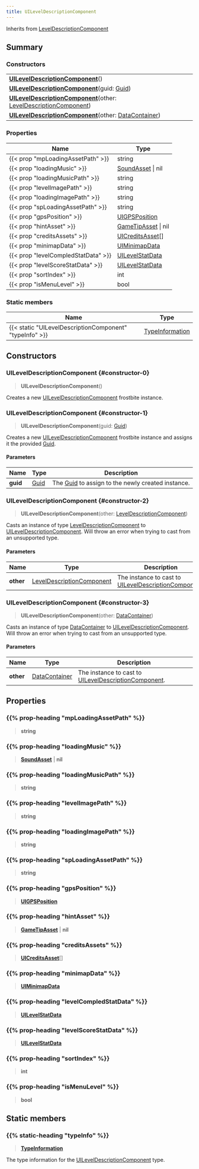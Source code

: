 ```yaml
---
title: UILevelDescriptionComponent
---
```


Inherits from [LevelDescriptionComponent](/vext/ref/fb/leveldescriptioncomponent)

## Summary

### Constructors

|  |
| --- |
| **[UILevelDescriptionComponent](#constructor-0)**() |
| **[UILevelDescriptionComponent](#constructor-1)**(guid: [Guid](/vext/ref/shared/type/guid)) |
| **[UILevelDescriptionComponent](#constructor-2)**(other: [LevelDescriptionComponent](/vext/ref/fb/leveldescriptioncomponent)) |
| **[UILevelDescriptionComponent](#constructor-3)**(other: [DataContainer](/vext/ref/shared/type/datacontainer)) |

### Properties

| Name | Type |
| ---- | ---- |
| {{< prop "mpLoadingAssetPath" >}} | string |
| {{< prop "loadingMusic" >}} | [SoundAsset](/vext/ref/fb/soundasset) \| nil |
| {{< prop "loadingMusicPath" >}} | string |
| {{< prop "levelImagePath" >}} | string |
| {{< prop "loadingImagePath" >}} | string |
| {{< prop "spLoadingAssetPath" >}} | string |
| {{< prop "gpsPosition" >}} | [UIGPSPosition](/vext/ref/fb/uigpsposition) |
| {{< prop "hintAsset" >}} | [GameTipAsset](/vext/ref/fb/gametipasset) \| nil |
| {{< prop "creditsAssets" >}} | [UICreditsAsset](/vext/ref/fb/uicreditsasset)[] |
| {{< prop "minimapData" >}} | [UIMinimapData](/vext/ref/fb/uiminimapdata) |
| {{< prop "levelCompledStatData" >}} | [UILevelStatData](/vext/ref/fb/uilevelstatdata) |
| {{< prop "levelScoreStatData" >}} | [UILevelStatData](/vext/ref/fb/uilevelstatdata) |
| {{< prop "sortIndex" >}} | int |
| {{< prop "isMenuLevel" >}} | bool |

### Static members

| Name | Type |
| ---- | ---- |
| {{< static "UILevelDescriptionComponent" "typeInfo" >}} | [TypeInformation](/vext/ref/shared/type/typeinformation) |

## Constructors

### UILevelDescriptionComponent {#constructor-0}

> **UILevelDescriptionComponent**()

Creates a new [UILevelDescriptionComponent](/vext/ref/fb/uileveldescriptioncomponent) frostbite instance.

### UILevelDescriptionComponent {#constructor-1}

> **UILevelDescriptionComponent**(guid: [Guid](/vext/ref/shared/type/guid))

Creates a new [UILevelDescriptionComponent](/vext/ref/fb/uileveldescriptioncomponent) frostbite instance and assigns it the provided [Guid](/vext/ref/shared/type/guid).

#### Parameters

| Name | Type | Description |
| ---- | ---- | ----------- |
| **guid** | [Guid](/vext/ref/shared/type/guid) | The [Guid](/vext/ref/shared/type/guid) to assign to the newly created instance. |

### UILevelDescriptionComponent {#constructor-2}

> **UILevelDescriptionComponent**(other: [LevelDescriptionComponent](/vext/ref/fb/leveldescriptioncomponent))

Casts an instance of type [LevelDescriptionComponent](/vext/ref/fb/leveldescriptioncomponent) to [UILevelDescriptionComponent](/vext/ref/fb/uileveldescriptioncomponent). Will throw an error when trying to cast from an unsupported type.

#### Parameters

| Name | Type | Description |
| ---- | ---- | ----------- |
| **other** | [LevelDescriptionComponent](/vext/ref/fb/leveldescriptioncomponent) | The instance to cast to [UILevelDescriptionComponent](/vext/ref/fb/uileveldescriptioncomponent). |

### UILevelDescriptionComponent {#constructor-3}

> **UILevelDescriptionComponent**(other: [DataContainer](/vext/ref/shared/type/datacontainer))

Casts an instance of type [DataContainer](/vext/ref/shared/type/datacontainer) to [UILevelDescriptionComponent](/vext/ref/fb/uileveldescriptioncomponent). Will throw an error when trying to cast from an unsupported type.

#### Parameters

| Name | Type | Description |
| ---- | ---- | ----------- |
| **other** | [DataContainer](/vext/ref/shared/type/datacontainer) | The instance to cast to [UILevelDescriptionComponent](/vext/ref/fb/uileveldescriptioncomponent). |

## Properties

### {{% prop-heading "mpLoadingAssetPath" %}}

> **string**

### {{% prop-heading "loadingMusic" %}}

> **[SoundAsset](/vext/ref/fb/soundasset)** \| **nil**

### {{% prop-heading "loadingMusicPath" %}}

> **string**

### {{% prop-heading "levelImagePath" %}}

> **string**

### {{% prop-heading "loadingImagePath" %}}

> **string**

### {{% prop-heading "spLoadingAssetPath" %}}

> **string**

### {{% prop-heading "gpsPosition" %}}

> **[UIGPSPosition](/vext/ref/fb/uigpsposition)**

### {{% prop-heading "hintAsset" %}}

> **[GameTipAsset](/vext/ref/fb/gametipasset)** \| **nil**

### {{% prop-heading "creditsAssets" %}}

> **[UICreditsAsset](/vext/ref/fb/uicreditsasset)**[]

### {{% prop-heading "minimapData" %}}

> **[UIMinimapData](/vext/ref/fb/uiminimapdata)**

### {{% prop-heading "levelCompledStatData" %}}

> **[UILevelStatData](/vext/ref/fb/uilevelstatdata)**

### {{% prop-heading "levelScoreStatData" %}}

> **[UILevelStatData](/vext/ref/fb/uilevelstatdata)**

### {{% prop-heading "sortIndex" %}}

> **int**

### {{% prop-heading "isMenuLevel" %}}

> **bool**

## Static members

### {{% static-heading "typeInfo" %}}

> **[TypeInformation](/vext/ref/shared/type/typeinformation)**

The type information for the [UILevelDescriptionComponent](/vext/ref/fb/uileveldescriptioncomponent) type.


